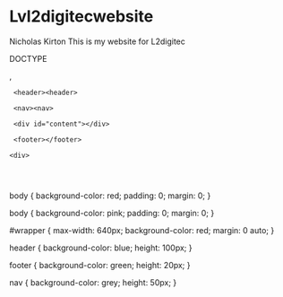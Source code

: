 # Lvl2digitecwebsite
Nicholas Kirton
This is my website for L2digitec 

DOCTYPE <html>
<html>

<head>
    <Meta charset="utf-8">
    <link rel="stylesheet" type="text/css" href="css/style.css">
    ,<title> Pinoy Accounting Limited </title>
</head>

</body>
    <div id="wrapper">

     <header><header>

     <nav><nav>
    
     <div id="content"></div>

     <footer></footer>
     
    <div>
<Body>

</html>

<head>
    <meta charset="UTF-8">
    <meta name="viewport" content="width=device-width, initial-scale=1.0">
    <title>Document</title>
    <link rel="stylesheet" href="style.css">
</head>
<body>
    <div id="wrapper">
        <header></header>
    </div>
    <footer></footer>
</body>
</html>







body {
    background-color: red;
    padding: 0;
    margin: 0;
}

body {
    background-color: pink;
    padding: 0;
    margin: 0;
}

#wrapper {
    max-width: 640px;
    background-color: red;
    margin: 0 auto;
}

header {
    background-color: blue;
    height: 100px;
}

footer {
    background-color: green;
    height: 20px;
}

nav {
    background-color: grey;
    height: 50px;
}
